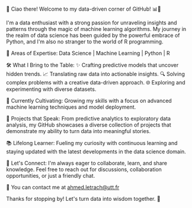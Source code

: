 👋 Ciao there! Welcome to my data-driven corner of GitHub! 📊🤖

I'm a data enthusiast with a strong passion for unraveling insights and patterns through the magic of machine learning algorithms. My journey in the realm of data science has been guided by the powerful embrace of Python, and I'm also no stranger to the world of R programming.

🔬 Areas of Expertise:
Data Science | Machine Learning | Python | R

🛠️ What I Bring to the Table:
✨ Crafting predictive models that uncover hidden trends.
📈 Translating raw data into actionable insights.
🔍 Solving complex problems with a creative data-driven approach.
🌐 Exploring and experimenting with diverse datasets.

🌱 Currently Cultivating:
Growing my skills with a focus on advanced machine learning techniques and model deployment.

🚀 Projects that Speak:
From predictive analytics to exploratory data analysis, my GitHub showcases a diverse collection of projects that demonstrate my ability to turn data into meaningful stories.

📚 Lifelong Learner:
Fueling my curiosity with continuous learning and staying updated with the latest developments in the data science domain.

💬 Let's Connect:
I'm always eager to collaborate, learn, and share knowledge. Feel free to reach out for discussions, collaboration opportunities, or just a friendly chat.

📩 You can contact me at ahmed.letrach@utt.fr

Thanks for stopping by! Let's turn data into wisdom together. 🌟




<!---
AhmedLetrach/AhmedLetrach is a ✨ special ✨ repository because its `README.md` (this file) appears on your GitHub profile.
You can click the Preview link to take a look at your changes.
--->

